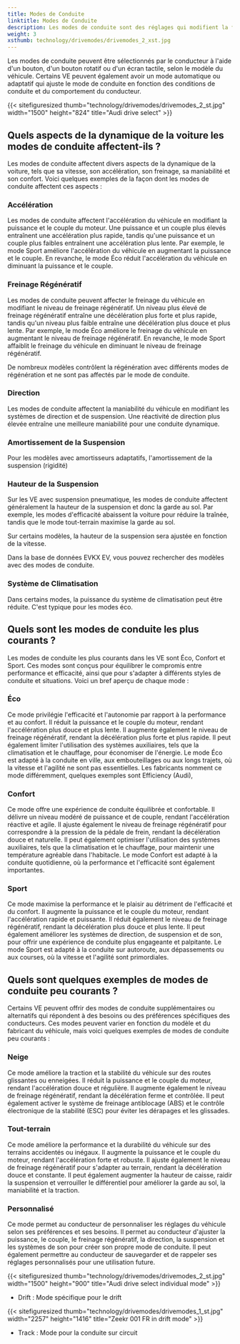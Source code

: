 ```yaml
---
title: Modes de Conduite
linktitle: Modes de Conduite
description: Les modes de conduite sont des réglages qui modifient la façon dont un VE fonctionne, tels que son accélération, son freinage, sa direction, sa suspension et son freinage régénératif.
weight: 3
xsthumb: technology/drivemodes/drivemodes_2_xst.jpg
---
```

<!-- markdownlint-disable MD033 -->

Les modes de conduite peuvent être sélectionnés par le conducteur à l'aide d'un bouton, d'un bouton rotatif ou d'un écran tactile, selon le modèle du véhicule. Certains VE peuvent également avoir un mode automatique ou adaptatif qui ajuste le mode de conduite en fonction des conditions de conduite et du comportement du conducteur.

{{< sitefiguresized thumb="technology/drivemodes/drivemodes_2_st.jpg" width="1500" height="824" title="Audi drive select" >}}

## Quels aspects de la dynamique de la voiture les modes de conduite affectent-ils ?

Les modes de conduite affectent divers aspects de la dynamique de la voiture, tels que sa vitesse, son accélération, son freinage, sa maniabilité et son confort. Voici quelques exemples de la façon dont les modes de conduite affectent ces aspects :

### Accélération

Les modes de conduite affectent l'accélération du véhicule en modifiant la puissance et le couple du moteur. Une puissance et un couple plus élevés entraînent une accélération plus rapide, tandis qu'une puissance et un couple plus faibles entraînent une accélération plus lente. Par exemple, le mode Sport améliore l'accélération du véhicule en augmentant la puissance et le couple. En revanche, le mode Éco réduit l'accélération du véhicule en diminuant la puissance et le couple.

### Freinage Régénératif

Les modes de conduite peuvent affecter le freinage du véhicule en modifiant le niveau de freinage régénératif. Un niveau plus élevé de freinage régénératif entraîne une décélération plus forte et plus rapide, tandis qu'un niveau plus faible entraîne une décélération plus douce et plus lente. Par exemple, le mode Éco améliore le freinage du véhicule en augmentant le niveau de freinage régénératif. En revanche, le mode Sport affaiblit le freinage du véhicule en diminuant le niveau de freinage régénératif.

De nombreux modèles contrôlent la régénération avec différents modes de régénération et ne sont pas affectés par le mode de conduite.

### Direction

Les modes de conduite affectent la maniabilité du véhicule en modifiant les systèmes de direction et de suspension. Une réactivité de direction plus élevée entraîne une meilleure maniabilité pour une conduite dynamique.

### Amortissement de la Suspension

Pour les modèles avec amortisseurs adaptatifs, l'amortissement de la suspension (rigidité) 

### Hauteur de la Suspension

Sur les VE avec suspension pneumatique, les modes de conduite affectent généralement la hauteur de la suspension et donc la garde au sol. Par exemple, les modes d'efficacité abaissent la voiture pour réduire la traînée, tandis que le mode tout-terrain maximise la garde au sol.

Sur certains modèles, la hauteur de la suspension sera ajustée en fonction de la vitesse.

Dans la base de données EVKX EV, vous pouvez rechercher des modèles avec des modes de conduite.

### Système de Climatisation

Dans certains modes, la puissance du système de climatisation peut être réduite. C'est typique pour les modes éco.

## Quels sont les modes de conduite les plus courants ?

Les modes de conduite les plus courants dans les VE sont Éco, Confort et Sport. Ces modes sont conçus pour équilibrer le compromis entre performance et efficacité, ainsi que pour s'adapter à différents styles de conduite et situations. Voici un bref aperçu de chaque mode :

### Éco

Ce mode privilégie l'efficacité et l'autonomie par rapport à la performance et au confort. Il réduit la puissance et le couple du moteur, rendant l'accélération plus douce et plus lente. Il augmente également le niveau de freinage régénératif, rendant la décélération plus forte et plus rapide. Il peut également limiter l'utilisation des systèmes auxiliaires, tels que la climatisation et le chauffage, pour économiser de l'énergie. Le mode Éco est adapté à la conduite en ville, aux embouteillages ou aux longs trajets, où la vitesse et l'agilité ne sont pas essentielles. Les fabricants nomment ce mode différemment, quelques exemples sont Efficiency (Audi),

### Confort

Ce mode offre une expérience de conduite équilibrée et confortable. Il délivre un niveau modéré de puissance et de couple, rendant l'accélération réactive et agile. Il ajuste également le niveau de freinage régénératif pour correspondre à la pression de la pédale de frein, rendant la décélération douce et naturelle. Il peut également optimiser l'utilisation des systèmes auxiliaires, tels que la climatisation et le chauffage, pour maintenir une température agréable dans l'habitacle. Le mode Confort est adapté à la conduite quotidienne, où la performance et l'efficacité sont également importantes.

### Sport

Ce mode maximise la performance et le plaisir au détriment de l'efficacité et du confort. Il augmente la puissance et le couple du moteur, rendant l'accélération rapide et puissante. Il réduit également le niveau de freinage régénératif, rendant la décélération plus douce et plus lente. Il peut également améliorer les systèmes de direction, de suspension et de son, pour offrir une expérience de conduite plus engageante et palpitante. Le mode Sport est adapté à la conduite sur autoroute, aux dépassements ou aux courses, où la vitesse et l'agilité sont primordiales.

## Quels sont quelques exemples de modes de conduite peu courants ?

Certains VE peuvent offrir des modes de conduite supplémentaires ou alternatifs qui répondent à des besoins ou des préférences spécifiques des conducteurs. Ces modes peuvent varier en fonction du modèle et du fabricant du véhicule, mais voici quelques exemples de modes de conduite peu courants :

### Neige

Ce mode améliore la traction et la stabilité du véhicule sur des routes glissantes ou enneigées. Il réduit la puissance et le couple du moteur, rendant l'accélération douce et régulière. Il augmente également le niveau de freinage régénératif, rendant la décélération ferme et contrôlée. Il peut également activer le système de freinage antiblocage (ABS) et le contrôle électronique de la stabilité (ESC) pour éviter les dérapages et les glissades.

### Tout-terrain

Ce mode améliore la performance et la durabilité du véhicule sur des terrains accidentés ou inégaux. Il augmente la puissance et le couple du moteur, rendant l'accélération forte et robuste. Il ajuste également le niveau de freinage régénératif pour s'adapter au terrain, rendant la décélération douce et constante. Il peut également augmenter la hauteur de caisse, raidir la suspension et verrouiller le différentiel pour améliorer la garde au sol, la maniabilité et la traction.

### Personnalisé

Ce mode permet au conducteur de personnaliser les réglages du véhicule selon ses préférences et ses besoins. Il permet au conducteur d'ajuster la puissance, le couple, le freinage régénératif, la direction, la suspension et les systèmes de son pour créer son propre mode de conduite. Il peut également permettre au conducteur de sauvegarder et de rappeler ses réglages personnalisés pour une utilisation future.

{{< sitefiguresized thumb="technology/drivemodes/drivemodes_2_st.jpg" width="1500" height="900" title="Audi drive select individual mode" >}}

- Drift : Mode spécifique pour le drift

{{< sitefiguresized thumb="technology/drivemodes/drivemodes_1_st.jpg" width="2257" height="1416" title="Zeekr 001 FR in drift mode" >}}

- Track : Mode pour la conduite sur circuit
